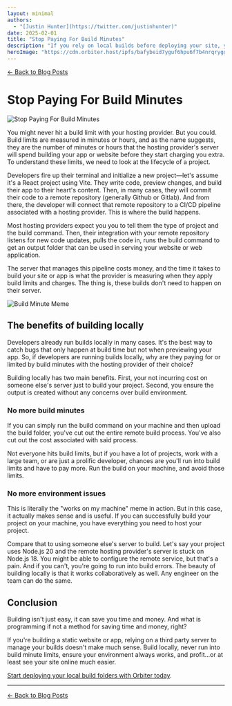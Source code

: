 ```yaml
---
layout: minimal
authors:
  - "[Justin Hunter](https://twitter.com/justinhunter)"
date: 2025-02-01
title: "Stop Paying For Build Minutes"
description: "If you rely on local builds before deploying your site, you can avoid build minutes on someone else's server."
heroImage: "https://cdn.orbiter.host/ipfs/bafybeid7yguf6hpu6f7b4nrqrygghsvgaylfra23u2ae5lnjoxrecfrayi?img-width=750"
---
```


[← Back to Blog Posts](/blog)

# Stop Paying For Build Minutes

![Stop Paying For Build Minutes](https://cdn.orbiter.host/ipfs/bafybeid7yguf6hpu6f7b4nrqrygghsvgaylfra23u2ae5lnjoxrecfrayi?img-width=750)

You might never hit a build limit with your hosting provider. But you could. Build limits are measured in minutes or hours, and as the name suggests, they are the number of minutes or hours that the hosting provider's server will spend building your app or website before they start charging you extra. To understand these limits, we need to look at the lifecycle of a project.

Developers fire up their terminal and initialize a new project—let's assume it's a React project using Vite. They write code, preview changes, and build their app to their heart's content. Then, in many cases, they will commit their code to a remote repository (generally Github or Gitlab). And from there, the developer will connect that remote repository to a CI/CD pipeline associated with a hosting provider. This is where the build happens.

Most hosting providers expect you you to tell them the type of project and the build command. Then, their integration with your remote repository listens for new code updates, pulls the code in, runs the build command to get an output folder that can be used in serving your website or web application.

The server that manages this pipeline costs money, and the time it takes to build your site or app is what the provider is measuring when they apply build limits and charges. The thing is, these builds don't need to happen on their server.

![Build Minute Meme](https://cdn.orbiter.host/ipfs/bafybeid7yguf6hpu6f7b4nrqrygghsvgaylfra23u2ae5lnjoxrecfrayi)

## The benefits of building locally

Developers already run builds locally in many cases. It's the best way to catch bugs that only happen at build time but not when previewing your app. So, if developers are running builds locally, why are they paying for or limited by build minutes with the hosting provider of their choice?

Building locally has two main benefits. First, your not incurring cost on someone else's server just to build your project. Second, you ensure the output is created without any concerns over build environment.

### No more build minutes

If you can simply run the build command on your machine and then upload the build folder, you've cut out the entire remote build process. You've also cut out the cost associated with said process.

Not everyone hits build limits, but if you have a lot of projects, work with a large team, or are just a prolific developer, chances are you'll run into build limits and have to pay more. Run the build on your machine, and avoid those limits.

### No more environment issues

This is literally the "works on my machine" meme in action. But in this case, it actually makes sense and is useful. If you can successfully build your project on your machine, you have everything you need to host your project.

Compare that to using someone else's server to build. Let's say your project uses Node.js 20 and the remote hosting provider's server is stuck on Node.js 18. You might be able to configure the remote service, but that's a pain. And if you can't, you're going to run into build errors. The beauty of building locally is that it works collaboratively as well. Any engineer on the team can do the same.

## Conclusion

Building isn't just easy, it can save you time and money. And what is programming if not a method for saving time and money, right?

If you're building a static website or app, relying on a third party server to manage your builds doesn't make much sense. Build locally, never run into build minute limits, ensure your environment always works, and profit...or at least see your site online much easier.

[Start deploying your local build folders with Orbiter today](https://orbiter.host).

---

[← Back to Blog Posts](/blog)
